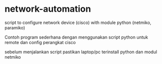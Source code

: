# network-automation
script to configure network device (cisco) with module  python (netmiko, paramiko)

Contoh program sederhana dengan menggunakan script python untuk remote dan config perangkat cisco

sebelum menjalankan script pastikan laptop/pc terinstall python dan modul netmiko
